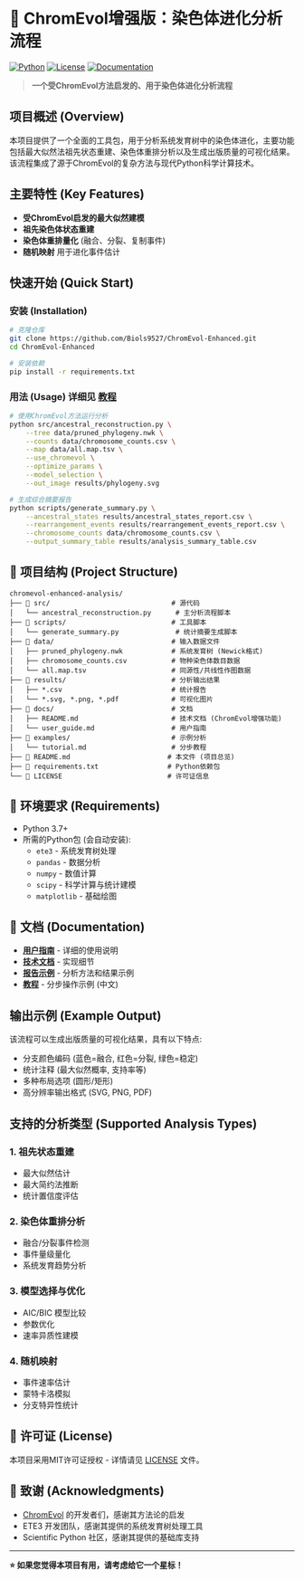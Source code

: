 # 🧬 ChromEvol增强版：染色体进化分析流程

[![Python](https://img.shields.io/badge/Python-3.7+-blue.svg)](https://www.python.org/downloads/)
[![License](https://img.shields.io/badge/License-MIT-green.svg)](LICENSE)
[![Documentation](https://img.shields.io/badge/docs-latest-brightgreen.svg)](docs/)

> **一个受ChromEvol方法启发的、用于染色体进化分析流程**

## 项目概述 (Overview)

本项目提供了一个全面的工具包，用于分析系统发育树中的染色体进化，主要功能包括最大似然法祖先状态重建、染色体重排分析以及生成出版质量的可视化结果。该流程集成了源于ChromEvol的复杂方法与现代Python科学计算技术。

## 主要特性 (Key Features)

- **受ChromEvol启发的最大似然建模**
- **祖先染色体状态重建**
- **染色体重排量化** (融合、分裂、复制事件)
- **随机映射** 用于进化事件估计

## 快速开始 (Quick Start)

### 安装 (Installation)

```bash
# 克隆仓库
git clone https://github.com/Biols9527/ChromEvol-Enhanced.git
cd ChromEvol-Enhanced

# 安装依赖
pip install -r requirements.txt
```

### 用法 (Usage)  详细见 [教程](examples/tutorial.md)

```bash
# 使用ChromEvol方法运行分析
python src/ancestral_reconstruction.py \
    --tree data/pruned_phylogeny.nwk \
    --counts data/chromosome_counts.csv \
    --map data/all.map.tsv \
    --use_chromevol \
    --optimize_params \
    --model_selection \
    --out_image results/phylogeny.svg

# 生成综合摘要报告
python scripts/generate_summary.py \
    --ancestral_states results/ancestral_states_report.csv \
    --rearrangement_events results/rearrangement_events_report.csv \
    --chromosome_counts data/chromosome_counts.csv \
    --output_summary_table results/analysis_summary_table.csv
```

## 📁 项目结构 (Project Structure)

```
chromevol-enhanced-analysis/
├── 📂 src/                              # 源代码
│   └── ancestral_reconstruction.py      # 主分析流程脚本
├── 📂 scripts/                          # 工具脚本
│   └── generate_summary.py              # 统计摘要生成脚本
├── 📂 data/                             # 输入数据文件
│   ├── pruned_phylogeny.nwk            # 系统发育树 (Newick格式)
│   ├── chromosome_counts.csv           # 物种染色体数目数据
│   └── all.map.tsv                     # 同源性/共线性作图数据
├── 📂 results/                          # 分析输出结果
│   ├── *.csv                           # 统计报告
│   └── *.svg, *.png, *.pdf             # 可视化图片
├── 📂 docs/                             # 文档
│   ├── README.md                       # 技术文档 (ChromEvol增强功能)
│   └── user_guide.md                   # 用户指南
├── 📂 examples/                         # 示例分析
│   └── tutorial.md                     # 分步教程
├── 📄 README.md                        # 本文件 (项目总览)
├── 📄 requirements.txt                 # Python依赖包
└── 📄 LICENSE                          # 许可证信息
```

## 🔧 环境要求 (Requirements)

- Python 3.7+
- 所需的Python包 (会自动安装):
  - `ete3` - 系统发育树处理
  - `pandas` - 数据分析
  - `numpy` - 数值计算
  - `scipy` - 科学计算与统计建模
  - `matplotlib` - 基础绘图

## 📖 文档 (Documentation)

- **[用户指南](docs/user_guide.md)** - 详细的使用说明
- **[技术文档](docs/ChromEvol_Enhancement_README.md)** - 实现细节
- **[报告示例](docs/evolutionary_analysis_report.md)** - 分析方法和结果示例
- **[教程](examples/tutorial.md)** - 分步操作示例 (中文)

## 输出示例 (Example Output)

该流程可以生成出版质量的可视化结果，具有以下特点:
- 分支颜色编码 (蓝色=融合, 红色=分裂, 绿色=稳定)
- 统计注释 (最大似然概率, 支持率等)
- 多种布局选项 (圆形/矩形)
- 高分辨率输出格式 (SVG, PNG, PDF)

## 支持的分析类型 (Supported Analysis Types)

### 1. 祖先状态重建
- 最大似然估计
- 最大简约法推断
- 统计置信度评估

### 2. 染色体重排分析
- 融合/分裂事件检测
- 事件量级量化
- 系统发育趋势分析

### 3. 模型选择与优化
- AIC/BIC 模型比较
- 参数优化
- 速率异质性建模

### 4. 随机映射
- 事件速率估计
- 蒙特卡洛模拟
- 分支特异性统计

## 📄 许可证 (License)

本项目采用MIT许可证授权 - 详情请见 [LICENSE](LICENSE) 文件。

## 🙏 致谢 (Acknowledgments)

- [ChromEvol](https://github.com/anatshafir1/chromevol) 的开发者们，感谢其方法论的启发
- ETE3 开发团队，感谢其提供的系统发育树处理工具
- Scientific Python 社区，感谢其提供的基础库支持

---

**⭐ 如果您觉得本项目有用，请考虑给它一个星标！**
